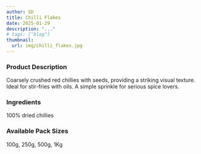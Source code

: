 ```yaml
---
author: SD
title: Chilli Flakes
date: 2025-01-29
description: "..."
# tags: ["blog"]
thumbnail:
  url: img/chilli_flakes.jpg
---
```


### Product Description

Coarsely crushed red chillies with seeds, providing a striking visual texture. Ideal for stir-fries with oils. A simple sprinkle for serious spice lovers.

### Ingredients
100% dried chillies


### Available Pack Sizes
100g, 250g, 500g, 1Kg


